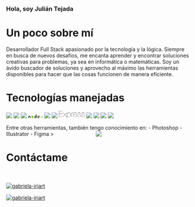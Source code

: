 ### Hola, soy Julián Tejada

# Un poco sobre mí
Desarrollador Full Stack apasionado por la tecnología y la lógica. Siempre en busca de nuevos desafíos, me encanta aprender y encontrar soluciones creativas para problemas, ya sea en informática o matemáticas. Soy un ávido buscador de soluciones y aprovecho al máximo las herramientas disponibles para hacer que las cosas funcionen de manera eficiente.


# Tecnologías manejadas
<p float="left">
  <img src="https://github.com/gilbarbara/logos/blob/main/logos/html-5.svg" width="40" />
  <img src="https://github.com/gilbarbara/logos/blob/main/logos/css-3.svg" width="40" /> 
  <img src="https://github.com/gilbarbara/logos/blob/main/logos/javascript.svg" width="40" />
  <img src="https://github.com/gilbarbara/logos/blob/main/logos/nodejs.svg" width="40" />
  <img src="https://github.com/gilbarbara/logos/blob/main/logos/react.svg" width="40" />
  <img src="https://github.com/gilbarbara/logos/blob/main/logos/redux.svg" width="40" />
  <img src="https://github.com/gilbarbara/logos/blob/main/logos/express.svg" width="70" />
  <img src="https://github.com/gilbarbara/logos/blob/main/logos/postgresql.svg" width="40" />
  <img src="https://github.com/gilbarbara/logos/blob/main/logos/sequelize.svg" width="40" />
  <img src="https://github.com/gilbarbara/logos/blob/main/logos/git.svg" width="80" />
  <img src="https://github.com/gilbarbara/logos/blob/main/logos/tailwindcss.svg" width="80" />

</p>
Entre otras herramientas, también tengo conocimiento en:
<img src="https://lh3.googleusercontent.com/XSDv6XYZ973bdxMBDJ1adLHpSSUv4vsZJaePpms21eZDl-27JIfTHIYXnnudwPfAg_1-59bKAarMhWGNagsTR2Gq0pAWBUw6CwYwH2V0TzDXZT9z1fKvr1vCOrk8nxZ-U7wVfOJq" align="right" width="260" />
- Photoshop
- Illustrator
- Figma >

# Contáctame
<br />
<p align="left">
<a href="https://www.linkedin.com/in/julian-tejada-079325198/" target="blank"><img align="center" src="https://raw.githubusercontent.com/rahuldkjain/github-profile-readme-generator/master/src/images/icons/Social/linked-in-alt.svg" alt="gabriela-iriart" height="30" width="40" /></a>
</p>
<p align="left">
<a href="https://www.linkedin.com/in/julian-tejada-079325198/" target="blank"><img align="center" src="https://raw.githubusercontent.com/gilbarbara/logos/bea0759cf5fbfaad7e92e6032ff9481dd82de561/logos/google-gmail.svg" alt="gabriela-iriart" height="30" width="40" /></a>
</p>
<br />
